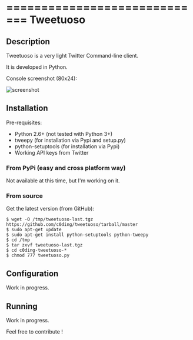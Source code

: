 =============================
Tweetuoso
=============================

## Description

Tweetuoso is a very light Twitter Command-line client.

It is developed in Python.

Console screenshot (80x24):

![screenshot](https://raw.github.com/c0ding/tweetuoso/master/tweetuoso/screenshot.png)

## Installation

Pre-requisites:

* Python 2.6+ (not tested with Python 3+)
* tweepy (for installation via Pypi and setup.py)
* python-setuptools (for installation via Pypi)
* Working API keys from Twitter

### From PyPi (easy and cross platform way)

Not available at this time, but I'm working on it.

### From source

Get the latest version (from GitHub):
 
    $ wget -O /tmp/tweetuoso-last.tgz https://github.com/c0ding/tweetuoso/tarball/master
    $ sudo apt-get update
    $ sudo apt-get install python-setuptools python-tweepy
    $ cd /tmp
	$ tar zxvf tweetuoso-last.tgz
	$ cd c0ding-tweetuoso-*
	$ chmod 777 tweetuoso.py

## Configuration

Work in progress.

## Running

Work in progress.


Feel free to contribute !
